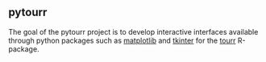## pytourr

The goal of the pytourr project is to develop interactive interfaces available through python packages such as [matplotlib](https://matplotlib.org/stable/) and [tkinter](https://docs.python.org/3/library/tk.html) for the [tourr](https://github.com/ggobi/tourr) R-package.
